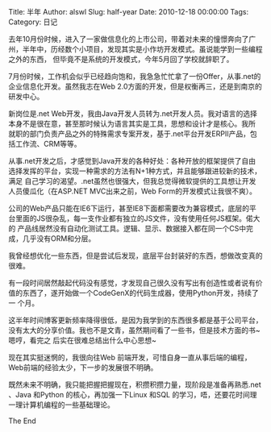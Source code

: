 Title: 半年
Author: alswl
Slug: half-year
Date: 2010-12-18 00:00:00
Tags: 
Category: 日记

去年10月份时候，进入了一家做信息化的上市公司，带着对未来的憧憬奔向了广州，半年中，历经数个小项目，发现其实是小作坊开发模式。虽说能学到一些编程之外的东西，
但毕竟不是系统的开发模式，今年5月回了学校就辞职了。

7月份时候，工作机会似乎已经趋向饱和，我急急忙忙拿了一份Offer，从事.net的企业信息化开发。虽然我志在Web
2.0方面的开发，但是权衡再三，还是到南京的研发中心。

新岗位是.net Web开发，我由Java开发人员转为.net开发人员。我对语言的选择本身不是很在意，甚至那时候认为语言其实是工具，思想和设计才是核心。我所
就职的部门负责产品之外的特殊需求专案开发，基于.net平台开发ERPII产品，包括工作流、CRM等等。

从事.net开发之后，才感觉到Java开发的各种好处：各种开放的框架提供了自由选择发挥的平台，实现一种需求的方法有N+1种方式，并且能够跟进较新的技术，满足
自己学习的渴望。.net虽然也很强大，但我总觉得微软提供的工具想让开发人员傻瓜化（在ASP.NET MVC出来之前，Web Form的开发模式让我很不爽）。

公司的Web产品只能在IE6下运行，甚至IE8下面都需要改为兼容模式，底层的平台里面的JS很杂乱，每一支作业都有独立的JS文件，没有使用任何JS框架。偌大的
产品线居然没有自动化测试工具。逻辑、显示、数据接入都在同一个CS中完成，几乎没有ORM和分层。

我曾经想优化一些东西，但是尝试后发现，底层平台封装好的东西，想做改变真的很难。

有一段时间居然敲起代码没有感觉，才发现自己很久没有写出有创造性或者说有价值的东西了，遂开始做一个CodeGenX的代码生成器，使用Python开发，持续了一
个月。

这半年时间博客更新频率降得很低，是因为我学到的东西很多都是基于公司平台，没有太大的分享价值。我也不是文青，虽然期间看了一些书，但是技术方面的书~嗯哼，看完之
后实在很难总结出什么中心思想~

现在其实挺迷惘的，我很向往Web 前端开发，可惜自身一直从事后端的编程，Web前端的经验太少，下一步的发展很不明确。

既然未来不明确，我只能把握把握现在，积攒积攒力量，现阶段是准备再熟悉.net 、Java 和Python 的核心，再加强一下Linux 和SQL
的学习，唔，还要花时间理一理计算机编程的一些基础理论。

The End

